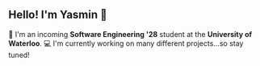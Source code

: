 ## Hello! I'm Yasmin 👋
🐰 I'm an incoming **Software Engineering '28** student at the **University of Waterloo**.
💻  I'm currently working on many different projects...so stay tuned!

